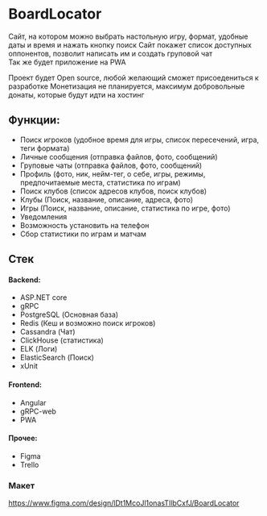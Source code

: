 # BoardLocator
Сайт, на котором можно выбрать настольную игру, формат, удобные даты и время и нажать кнопку поиск
Сайт покажет список доступных оппонентов, позволит написать им и создать груповой чат <br/>
Так же будет приложение на PWA

Проект будет Open source, любой желающий сможет присоедениться к разработке
Монетизация не планируется, максимум добровольные донаты, которые будут идти на хостинг

## Функции:
- Поиск игроков (удобное время для игры, список пересечений, игра, теги формата)
- Личные сообщения (отправка файлов, фото, сообщений)
- Груповые чаты (отправка файлов, фото, сообщений)
- Профиль (фото, ник, нейм-тег, о себе, игры, режимы, предпочитаемые места, статистика по играм)
- Поиск клубов (список адресов клубов, поиск клубов)
- Клубы (Поиск, название, описание, адреса, фото)
- Игры (Поиск, название, описание, статистика по игре, фото)
- Уведомления
- Возможность установить на телефон
- Сбор статистики по играм и матчам

## Стек
#### Backend:
- ASP.NET core
- gRPC
- PostgreSQL (Основная база)
- Redis (Кеш и возможно поиск игроков)
- Cassandra (Чат)
- ClickHouse (статистика)
- ELK (Логи)
- ElasticSearch (Поиск)
- xUnit
#### Frontend:
- Angular
- gRPC-web
- PWA
#### Прочее:
- Figma
- Trello

### Макет
https://www.figma.com/design/lDt1McoJl1onasTIlbCxfJ/BoardLocator
